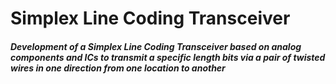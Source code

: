# Simplex Line Coding Transceiver
##### Development of a Simplex Line Coding Transceiver based on analog components and ICs to transmit a specific length bits via a pair of twisted wires in one direction from one location to another

